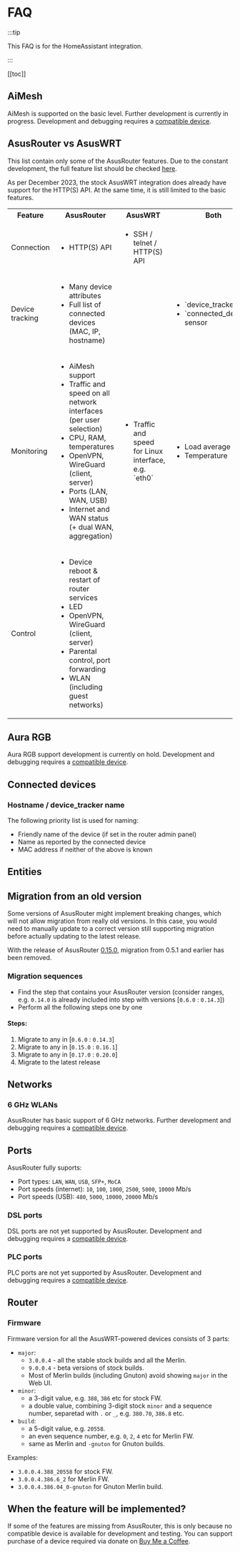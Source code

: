 # FAQ

:::tip

This FAQ is for the HomeAssistant integration.

:::

[[toc]]

## AiMesh

AiMesh is supported on the basic level. Further development is currently in progress. Development and debugging requires a [compatible device](#when-the-feature-will-be-implemented).

## AsusRouter vs AsusWRT

This list contain only some of the AsusRouter features. Due to the constant development, the full feature list should be checked [here](/features/).

As per December 2023, the stock AsusWRT integration does already have support for the HTTP(S) API. At the same time, it is still limited to the basic features.

<table>
<tr><th>Feature</th><th>AsusRouter</th><th>AsusWRT</th><th>Both</th></tr>
<tr><td>Connection</td><td><ul>
<li>HTTP(S) API</li>
</ul></td><td><ul>
<li>SSH / telnet / HTTP(S) API</li>
</ul></td><td><ul>

</ul></td></tr>
<tr><td>Device tracking</td><td><ul>
<li>Many device attributes</li>
<li>Full list of connected devices (MAC, IP, hostname)</li>
</ul></td><td><ul>

</ul></td><td><ul>
<li>`device_trackers`</li>
<li>`connected_devices` sensor</li>
</ul></td></tr>
<tr><td>Monitoring</td><td><ul>
<li>AiMesh support</li>
<li>Traffic and speed on all network interfaces (per user selection)</li>
<li>CPU, RAM, temperatures</li>
<li>OpenVPN, WireGuard (client, server)</li>
<li>Ports (LAN, WAN, USB)</li>
<li>Internet and WAN status (+ dual WAN, aggregation)</li>
</ul></td><td><ul>
<li>Traffic and speed for Linux interface, e.g. `eth0`</li>
</ul></td><td><ul>
<li>Load average</li>
<li>Temperature</li>
</ul></td></tr>
<tr><td>Control</td><td><ul>
<li>Device reboot & restart of router services</li>
<li>LED</li>
<li>OpenVPN, WireGuard (client, server)</li>
<li>Parental control, port forwarding</li>
<li>WLAN (including guest networks)</li>
</ul></td><td><ul>

</ul></td><td><ul>

</ul></td></tr>
</table>

## Aura RGB

Aura RGB support development is currently on hold. Development and debugging requires a [compatible device](#when-the-feature-will-be-implemented).

## Connected devices

### Hostname / device_tracker name

The following priority list is used for naming:

- Friendly name of the device (if set in the router admin panel)
- Name as reported by the connected device
- MAC address if neither of the above is known

## Entities

## Migration from an old version

Some versions of AsusRouter might implement breaking changes, which will not allow migration from really old versions. In this case, you would need to manually update to a correct version still supporting migration before actually updating to the latest release.

With the release of AsusRouter [0.15.0](/log/integration.html#_0-15-0-🌡%EF%B8%8F-more-temperatures-and-fixes), migration from 0.5.1 and earlier has been removed.

### Migration sequences

- Find the step that contains your AsusRouter version (consider ranges, e.g. `0.14.0` is already included into step with versions [`0.6.0` : `0.14.3`])
- Perform all the following steps one by one

#### Steps:

1. Migrate to any in [`0.6.0` : `0.14.3`]
2. Migrate to any in [`0.15.0` : `0.16.1`]
3. Migrate to any in [`0.17.0` : `0.20.0`]
2. Migrate to the latest release

## Networks

### 6 GHz WLANs

AsusRouter has basic support of 6 GHz networks. Further development and debugging requires a [compatible device](#when-the-feature-will-be-implemented).

## Ports

AsusRouter fully suports:

- Port types: `LAN`, `WAN`, `USB`, `SFP+`, `MoCA`
- Port speeds (internet): `10`, `100`, `1000`, `2500`, `5000`, `10000` Mb/s
- Port speeds (USB): `480`, `5000`, `10000`, `20000` Mb/s

### DSL ports

DSL ports are not yet supported by AsusRouter. Development and debugging requires a [compatible device](#when-the-feature-will-be-implemented).

### PLC ports

PLC ports are not yet supported by AsusRouter. Development and debugging requires a [compatible device](#when-the-feature-will-be-implemented).

## Router

### Firmware

Firmware version for all the AsusWRT-powered devices consists of 3 parts:

-   `major`:
    -   `3.0.0.4` - all the stable stock builds and all the Merlin.
    -   `9.0.0.4` - beta versions of stock builds.
    -   Most of Merlin builds (including Gnuton) avoid showing `major` in the Web UI.
-   `minor`:
    -   a 3-digit value, e.g. `388`, `386` etc for stock FW.
    -   a double value, combining 3-digit stock `minor` and a sequence number, separetad with `.` or `_`, e.g. `380.70`, `386.8` etc.
-   `build`:
    -   a 5-digit value, e.g. `20558`.
    -   an even sequence number, e.g. `0`, `2`, `4` etc for Merlin FW.
    -   same as Merlin and `-gnuton` for Gnuton builds.

Examples:
-   `3.0.0.4.388_20558` for stock FW.
-   `3.0.0.4.386.6_2` for Merlin FW.
-   `3.0.0.4.386.04_0-gnuton` for Gnuton Merlin build.

## When the feature will be implemented?

If some of the features are missing from AsusRouter, this is only because no compatible device is available for development and testing. You can support purchase of a device required via donate on [Buy Me a Coffee](https://www.buymeacoffee.com/vaskivskyi/w/2147).
